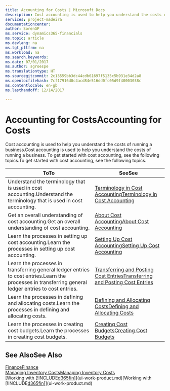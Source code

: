 ```yaml
---
title: Accounting for Costs | Microsoft Docs
description: Cost accounting is used to help you understand the costs of running a business. To get started with cost accounting, see the following topics.
services: project-madeira
documentationcenter: 
author: SorenGP
ms.service: dynamics365-financials
ms.topic: article
ms.devlang: na
ms.tgt_pltfrm: na
ms.workload: na
ms.search.keywords: 
ms.date: 07/01/2017
ms.author: sgroespe
ms.translationtype: HT
ms.sourcegitcommit: 2c13559bb3dc44cdb61697f5135c5b931e34d2a8
ms.openlocfilehash: 7cf17916d0c4acd84e516dd0fc05d9f40003038c
ms.contentlocale: en-gb
ms.lasthandoff: 12/14/2017

---
```

# <a name="accounting-for-costs"></a><span data-ttu-id="f9541-104">Accounting for Costs</span><span class="sxs-lookup"><span data-stu-id="f9541-104">Accounting for Costs</span></span>
<span data-ttu-id="f9541-105">Cost accounting is used to help you understand the costs of running a business.</span><span class="sxs-lookup"><span data-stu-id="f9541-105">Cost accounting is used to help you understand the costs of running a business.</span></span> <span data-ttu-id="f9541-106">To get started with cost accounting, see the following topics.</span><span class="sxs-lookup"><span data-stu-id="f9541-106">To get started with cost accounting, see the following topics.</span></span>  

|<span data-ttu-id="f9541-107">To</span><span class="sxs-lookup"><span data-stu-id="f9541-107">To</span></span>|<span data-ttu-id="f9541-108">See</span><span class="sxs-lookup"><span data-stu-id="f9541-108">See</span></span>|  
|--------|---------|  
|<span data-ttu-id="f9541-109">Understand the terminology that is used in cost accounting.</span><span class="sxs-lookup"><span data-stu-id="f9541-109">Understand the terminology that is used in cost accounting.</span></span>|[<span data-ttu-id="f9541-110">Terminology in Cost Accounting</span><span class="sxs-lookup"><span data-stu-id="f9541-110">Terminology in Cost Accounting</span></span>](finance-terminology-in-cost-accounting.md)|  
|<span data-ttu-id="f9541-111">Get an overall understanding of cost accounting.</span><span class="sxs-lookup"><span data-stu-id="f9541-111">Get an overall understanding of cost accounting.</span></span>|[<span data-ttu-id="f9541-112">About Cost Accounting</span><span class="sxs-lookup"><span data-stu-id="f9541-112">About Cost Accounting</span></span>](finance-about-cost-accounting.md)|  
|<span data-ttu-id="f9541-113">Learn the processes in setting up cost accounting.</span><span class="sxs-lookup"><span data-stu-id="f9541-113">Learn the processes in setting up cost accounting.</span></span>|[<span data-ttu-id="f9541-114">Setting Up Cost Accounting</span><span class="sxs-lookup"><span data-stu-id="f9541-114">Setting Up Cost Accounting</span></span>](finance-set-up-cost-accounting.md)|  
|<span data-ttu-id="f9541-115">Learn the processes in transferring general ledger entries to cost entries.</span><span class="sxs-lookup"><span data-stu-id="f9541-115">Learn the processes in transferring general ledger entries to cost entries.</span></span>|[<span data-ttu-id="f9541-116">Transferring and Posting Cost Entries</span><span class="sxs-lookup"><span data-stu-id="f9541-116">Transferring and Posting Cost Entries</span></span>](finance-transfer-and-post-cost-entries.md)|  
|<span data-ttu-id="f9541-117">Learn the processes in defining and allocating costs.</span><span class="sxs-lookup"><span data-stu-id="f9541-117">Learn the processes in defining and allocating costs.</span></span>|[<span data-ttu-id="f9541-118">Defining and Allocating Costs</span><span class="sxs-lookup"><span data-stu-id="f9541-118">Defining and Allocating Costs</span></span>](finance-define-and-allocate-costs.md)|  
|<span data-ttu-id="f9541-119">Learn the processes in creating cost budgets.</span><span class="sxs-lookup"><span data-stu-id="f9541-119">Learn the processes in creating cost budgets.</span></span>|[<span data-ttu-id="f9541-120">Creating Cost Budgets</span><span class="sxs-lookup"><span data-stu-id="f9541-120">Creating Cost Budgets</span></span>](finance-create-cost-budgets.md)|  

## <a name="see-also"></a><span data-ttu-id="f9541-121">See Also</span><span class="sxs-lookup"><span data-stu-id="f9541-121">See Also</span></span>  
[<span data-ttu-id="f9541-122">Finance</span><span class="sxs-lookup"><span data-stu-id="f9541-122">Finance</span></span>](finance.md)  
[<span data-ttu-id="f9541-123">Managing Inventory Costs</span><span class="sxs-lookup"><span data-stu-id="f9541-123">Managing Inventory Costs</span></span>](finance-manage-inventory-costs.md)  
<span data-ttu-id="f9541-124">[Working with [!INCLUDE[d365fin](includes/d365fin_md.md)]](ui-work-product.md)</span><span class="sxs-lookup"><span data-stu-id="f9541-124">[Working with [!INCLUDE[d365fin](includes/d365fin_md.md)]](ui-work-product.md)</span></span>

